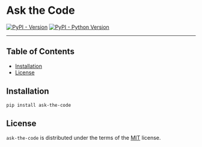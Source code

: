 # Ask the Code

[![PyPI - Version](https://img.shields.io/pypi/v/ask-the-code.svg)](https://pypi.org/project/ask-the-code)
[![PyPI - Python Version](https://img.shields.io/pypi/pyversions/ask-the-code.svg)](https://pypi.org/project/ask-the-code)

-----

## Table of Contents

- [Installation](#installation)
- [License](#license)

## Installation

```console
pip install ask-the-code
```

## License

`ask-the-code` is distributed under the terms of the [MIT](https://spdx.org/licenses/MIT.html) license.
